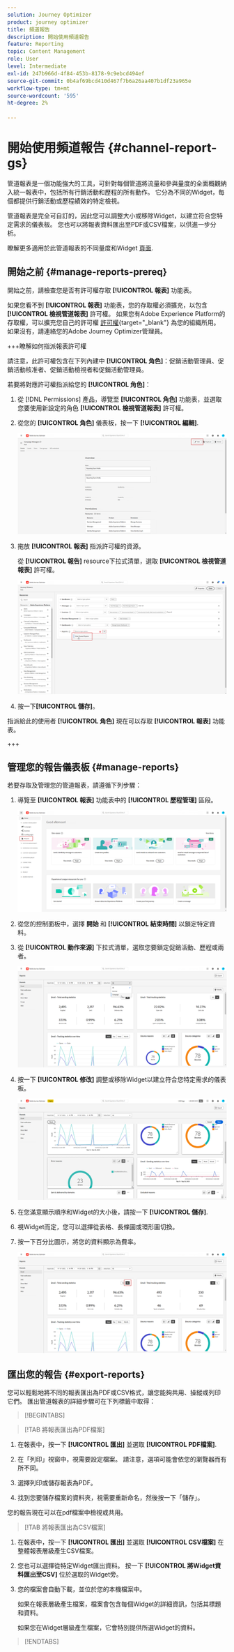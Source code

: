 ```yaml
---
solution: Journey Optimizer
product: journey optimizer
title: 頻道報告
description: 開始使用頻道報告
feature: Reporting
topic: Content Management
role: User
level: Intermediate
exl-id: 247b966d-4f84-453b-8178-9c9ebcd494ef
source-git-commit: 0b4af69bcd410d467f7b6a26aa407b1df23a965e
workflow-type: tm+mt
source-wordcount: '595'
ht-degree: 2%

---
```


# 開始使用頻道報告 {#channel-report-gs}

管道報表是一個功能強大的工具，可針對每個管道將流量和參與量度的全面概觀納入統一報表中，包括所有行銷活動和歷程的所有動作。 它分為不同的Widget，每個都提供行銷活動或歷程績效的特定檢視。

管道報表是完全可自訂的，因此您可以調整大小或移除Widget，以建立符合您特定需求的儀表板。 您也可以將報表資料匯出至PDF或CSV檔案，以供進一步分析。

瞭解更多適用於此管道報表的不同量度和Widget [頁面](channel-report.md).

## 開始之前 {#manage-reports-prereq}

開始之前，請檢查您是否有許可權存取 **[!UICONTROL 報表]** 功能表。

如果您看不到 **[!UICONTROL 報表]** 功能表，您的存取權必須擴充，以包含 **[!UICONTROL 檢視管道報表]** 許可權。 如果您有Adobe Experience Platform的存取權，可以擴充您自己的許可權 [許可權](https://experienceleague.adobe.com/docs/experience-platform/access-control/home.html?lang=zh-Hant){target="_blank"} 為您的組織所用。 如果沒有，請連絡您的Adobe Journey Optimizer管理員。

+++瞭解如何指派報表許可權

請注意，此許可權包含在下列內建中 **[!UICONTROL 角色]**：促銷活動管理員、促銷活動核准者、促銷活動檢視者和促銷活動管理員。

若要將對應許可權指派給您的 **[!UICONTROL 角色]**：

1. 從 [!DNL Permissions] 產品，導覽至 **[!UICONTROL 角色]** 功能表，並選取您要使用新設定的角色 **[!UICONTROL 檢視管道報表]** 許可權。

1. 從您的 **[!UICONTROL 角色]** 儀表板，按一下 **[!UICONTROL 編輯]**.

   ![](assets/channel_permission_1.png)

1. 拖放 **[!UICONTROL 報表]** 指派許可權的資源。

   從 **[!UICONTROL 報告]** resource下拉式清單，選取 **[!UICONTROL 檢視管道報表]** 許可權。

   ![](assets/channel_permission_2.png)

1. 按一下&#x200B;**[!UICONTROL 儲存]**。

指派給此的使用者 **[!UICONTROL 角色]** 現在可以存取 **[!UICONTROL 報表]** 功能表。

+++

## 管理您的報告儀表板 {#manage-reports}

若要存取及管理您的管道報表，請遵循下列步驟：

1. 導覽至 **[!UICONTROL 報表]** 功能表中的 **[!UICONTROL 歷程管理]** 區段。

   ![](assets/channel_report_1.png)

1. 從您的控制面板中，選擇 **開始** 和 **[!UICONTROL 結束時間]** 以鎖定特定資料。

1. 從 **[!UICONTROL 動作來源]** 下拉式清單，選取您要鎖定促銷活動、歷程或兩者。

   ![](assets/channel_report_2.png)

1. 按一下 **[!UICONTROL 修改]** 調整或移除Widget以建立符合您特定需求的儀表板。

   ![](assets/channel_report_3.png)

1. 在您滿意顯示順序和Widget的大小後，請按一下 **[!UICONTROL 儲存]**.

1. 視Widget而定，您可以選擇從表格、長條圖或環形圖切換。

1. 按一下百分比圖示，將您的資料顯示為費率。

   ![](assets/channel_report_4.png)

## 匯出您的報告 {#export-reports}

您可以輕鬆地將不同的報表匯出為PDF或CSV格式，讓您能夠共用、操縱或列印它們。 匯出管道報表的詳細步驟可在下列標籤中取得：

>[!BEGINTABS]

>[!TAB 將報表匯出為PDF檔案]

1. 在報表中，按一下 **[!UICONTROL 匯出]** 並選取 **[!UICONTROL PDF檔案]**.

1. 在「列印」視窗中，視需要設定檔案。 請注意，選項可能會依您的瀏覽器而有所不同。

1. 選擇列印或儲存報表為PDF。

1. 找到您要儲存檔案的資料夾，視需要重新命名，然後按一下「儲存」。

您的報告現在可以在pdf檔案中檢視或共用。

>[!TAB 將報表匯出為CSV檔案]

1. 在報表中，按一下 **[!UICONTROL 匯出]** 並選取 **[!UICONTROL CSV檔案]** 在整體報表層級產生CSV檔案。

1. 您也可以選擇從特定Widget匯出資料。 按一下 **[!UICONTROL 將Widget資料匯出至CSV]** 位於選取的Widget旁。

1. 您的檔案會自動下載，並位於您的本機檔案中。

   如果在報表層級產生檔案，檔案會包含每個Widget的詳細資訊，包括其標題和資料。

   如果您在Widget層級產生檔案，它會特別提供所選Widget的資料。

>[!ENDTABS]
